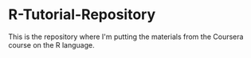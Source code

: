 # R-Tutorial-Repository
This is the repository where I'm putting the materials from the Coursera course on the R language.

